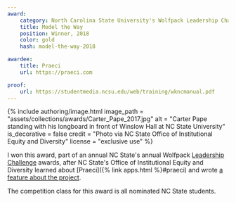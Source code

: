 ```yaml
---
award:
    category: North Carolina State University's Wolfpack Leadership Challenge
    title: Model the Way
    position: Winner, 2018
    color: gold
    hash: model-the-way-2018

awardee:
    title: Praeci
    url: https://praeci.com

proof:
    url: https://studentmedia.ncsu.edu/web/training/wkncmanual.pdf
---
```


{% include authoring/image.html
    image_path = "assets/collections/awards/Carter_Pape_2017.jpg"
    alt = "Carter Pape standing with his longboard in front of Winslow Hall at NC State University"
    is_decorative = false
    credit = "Photo via NC State Office of Institutional Equity and Diversity"
    license = "exclusive use"
%}

I won this award, part of an annual NC State's annual Wolfpack [Leadership Challenge](https://en.wikipedia.org/wiki/The_Leadership_Challenge) awards, after NC State's Office of Institutional Equity and Diversity learned about [Praeci]({% link apps.html %}#praeci) and wrote [a feature about the project](https://diversity.ncsu.edu/news/2017/11/30/diversity-community-intrigued-by-new-podcast-series/).

The competition class for this award is all nominated NC State students.
